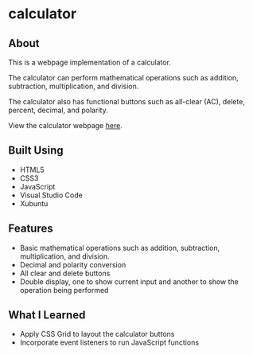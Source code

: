 # calculator

## About

This is a webpage implementation of a calculator. 

The calculator can perform mathematical operations such as addition, subtraction, multiplication, and division.

The calculator also has functional buttons such as all-clear (AC), delete, percent, decimal, and polarity.

View the calculator webpage [here](https://hojinchang.github.io/calculator/).

## Built Using
- HTML5
- CSS3
- JavaScript
- Visual Studio Code
- Xubuntu

## Features
- Basic mathematical operations such as addition, subtraction, multiplication, and division.
- Decimal and polarity conversion
- All clear and delete buttons
- Double display, one to show current input and another to show the operation being performed

## What I Learned
- Apply CSS Grid to layout the calculator buttons
- Incorporate event listeners to run JavaScript functions
